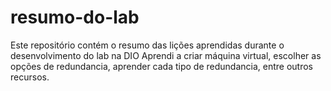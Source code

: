 # resumo-do-lab
Este repositório contém o resumo das lições aprendidas durante o desenvolvimento do lab na DIO
Aprendi a criar máquina virtual, escolher as opções de redundancia, aprender cada tipo de redundancia, entre outros recursos.

